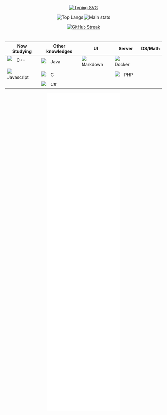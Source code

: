 <link href='https://unpkg.com/boxicons@2.1.4/css/boxicons.min.css' rel='stylesheet'>
<div align="center">
<a href="https://git.io/typing-svg"><img src="https://readme-typing-svg.demolab.com?font=&weight=300&size=33&pause=1000&color=F7BE26&center=true&vCenter=true&random=false&width=435&lines=Hello+World;Ol%C3%A1+Mundo;Hola+Mundo;%D0%9F%D1%80%D0%B8%D0%B2%D0%B5%D1%82%2C+%D0%BC%D0%B8%D1%80;%D9%85%D8%B1%D8%AD%D8%A8%D8%A7+%D8%A8%D8%A7%D9%84%D8%B9%D8%A7%D9%84%D9%85;%E4%BD%A0%E5%A5%BD%E4%B8%96%E7%95%8C;%CE%93%CE%B5%CE%B9%CE%AC+%CF%83%CE%BF%CF%85+%CE%9A%CF%8C%CF%83%CE%BC%CE%B5;%E3%81%93%E3%82%93%E3%81%AB%E3%81%A1%E3%81%AF%E4%B8%96%E7%95%8C" alt="Typing SVG" /></a>

![Top Langs](https://github-readme-stats.vercel.app/api/top-langs/?username=Guilherme-silva-teixeira&layout=compact&theme=gruvbox&hide_border=true&langs_count=8&bg_color=00000000)
![Main stats](https://github-readme-stats.vercel.app/api?username=Guilherme-silva-teixeira&show_icons=true&bg_color=00000000&hide_border=true&theme=gruvbox)

<a href="https://git.io/streak-stats"><img src="https://streak-stats.demolab.com?user=Guilherme-silva-teixeira&theme=gruvbox-duo&hide_border=true&card_width=877&bg_color=00000000" alt="GitHub Streak"/></a>

#
<!--me at brainrot skibdi sigma Ohio gyat-->
<!--bruh lol 2024-->
<!--me at code-->
<!--please star this repo, please-->
<div>
<div align="right">

<!--  ![Top Langs](https://github-readme-stats.vercel.app/api/top-langs/?username=Guilherme-silva-teixeira&layout=compact&theme=gruvbox&hide_border=true&langs_count=8&bg_color=00000000)
  -->
  

</div>

   <table>
     <tr>
        <th>Now Studying</th>
        <th>Other knowledges</th>
        <th>UI</th>
        <th>Server</th>
       <th>DS/Math</th>
      </tr>
     <tbody>
       <tr>
         <td style="display: flex; align-items: center;" height="27px"><img height="27px" src="https://github.com/user-attachments/assets/12841c49-b7cf-4617-a39b-7a50a4b6c888"/> &emsp;C++</td> 
         <td><img height="27px" src="https://github.com/user-attachments/assets/ede59403-7bd6-47df-9aeb-645a6f90e017"/>&emsp;Java</td>
         <td><img height="27px" radius="7px" src="https://github.com/user-attachments/assets/fc56a447-787c-4185-834e-7cb710a7bc04"/>&emsp;Markdown</td>
         <td><img height="27px" src="https://github.com/user-attachments/assets/7c5a13dd-4b7c-4b68-89e1-44b5b034878f"/>&emsp;Docker</td>
       </tr>
       <tr>
         <td><img height="27px" src="https://github.com/user-attachments/assets/dccc4551-9b9e-43a5-a654-73f7b322b41b"/>&emsp; Javascript</td>
         <td><img height="27px" src="https://github.com/user-attachments/assets/f4d7a674-5530-4cbf-a590-d324049fcee9"/>&emsp;C</td>
         <td></td>
         <td><img height="27px" src="https://github.com/user-attachments/assets/7e1eeb1f-7125-4e8a-a185-a8030b3f6e23"/>&emsp;PHP</td>
      </tr>
      <tr>
        <td></td>
        <td><img height="27px" src="https://github.com/user-attachments/assets/66e06b69-5ba5-4a91-b7e9-10f8bc63fbd5"/>&emsp;C#</td>
        <td></td>
        <td></td>
      </tr>

</tbody>

   </table>

<div align="center">
  
  ![Metrics](./github-metrics.svg)

</div>


</div>
<!--
error
<div align="center">
  <img height="177px" src="/img/bezier.png">
  &emsp;
  <img height="177px" src="/img/bezier.png">
</div>
<div align="center">
  <img height="177px" src="/img/bezier.png">
  &emsp;
  <img height="177px" src="/img/bezier.png">
</div>
-->
<!--<div align="center">
  <img src="https://readme-typing-svg.demolab.com?font=&weight=300&size=27&pause=1000&color=F7BE26&center=true&vCenter=true&random=false&width=435&lines=More:" alt="Typing SVG" /></a>
  </div>
  <div align="left" id="flex-box"><!--main box
    <div><!--left
    <div>
<br>
      <div align="left">
  <div color="yellow">&emsp;&emsp;&emsp;<a href="https://www.sololearn.com/pt/profile/31040219"><img src="/img/book-alt-regular-24.png"/><img src="/img/Sololearn.png"/></a></div>
  <br>
    <br>
    <div>&emsp;&emsp;&emsp;<a href="https://www.youtube.com/channel/UCWOBgxQx8JG5lKHXLPi3NXQ"><img src="/img/icons8-youtube-gaming-24.png"/><img src="/img/ytGaming.png"/></a></div>
  <br>
    <br>
   <div> &emsp;&emsp;&emsp;<a href="https://www.duolingo.com/profile/xX_Guilherme_Xx"><img src="/img/icons8-logotipo-duolingo-24.png"><img src="/img/duolingo.png"/></a></div>
  <br>
    <br>
  <div>&emsp;&emsp;&emsp;<a href="https://www.linkedin.com/in/guilherme-teixeira-858478304/"><img src="/img/linkedin-logo-24.png"/><img src="/img/linkedin.png"/></a></div>
  <br>
        </div>
      </div>
</div>

    
  <div align="center">
    <p>
    </p>
    <img src="https://img.shields.io/github/watchers/guilherme-silva-teixeira/guilherme-silva-teixeira.svg"/>
    <img src="https://img.shields.io/github/stars/guilherme-silva-teixeira/guilherme-silva-teixeira.svg"/>
    <img src="https://img.shields.io/github/forks/guilherme-silva-teixeira/guilherme-silva-teixeira.svg"/>
    <br>
    <br>
      <img src="https://img.shields.io/github/followers/guilherme-silva-teixeira.svg?style=social&label=Follow&maxAge=2592000"/>
    </div>
  </div>


![](https://komarev.com/ghpvc/?username=guilherme-silva-teixeira&color=red&abbreviated=true)

